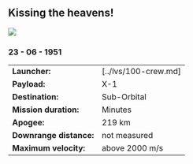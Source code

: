 ## Kissing the heavens!

![](.jpg)
### 23 - 06 - 1951

|          |                |
|----------|----------------|
| **Launcher:** | [../lvs/100-crew.md] |
| **Payload:** | X-1 |
| **Destination:** | Sub-Orbital |
| **Mission duration:** | Minutes |
| **Apogee:**| 219 km |
| **Downrange distance:** | not measured |
| **Maximum velocity:** | above 2000 m/s |



